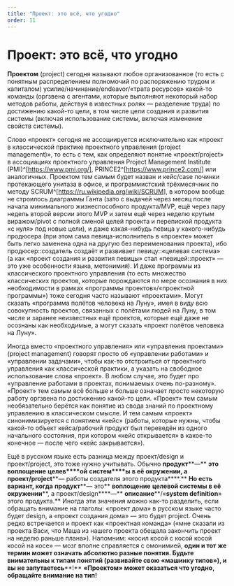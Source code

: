 ```yaml
---
title: "Проект: это всё, что угодно"
order: 11
---
```


# Проект: это всё, что угодно

**Проектом** (project) сегодня называют любое организованное (то есть с понятным распределением полномочий по распоряжению трудом и капиталом) усилие/начинание/endeavor/«трата ресурсов» какой-то команды (оргзвена с агентами, которые выполняют некоторый набор методов работы, действуя в известных ролях — разделение труда) по достижению какой-то цели, в том числе цели создания и развития системы (включая использование системы, включая изменение свойств системы).

Слово «проект» сегодня не ассоциируется исключительно как «проект в классической практике проектного управления (project management)», то есть с тем, как определяют понятие «проект/project» в ассоциациях проектного управления Project Management Institute (PMI)^[<https://www.pmi.org/>], PRINCE2^[<https://www.prince2.com/>] или аналогичных. Проектом тем самым будет назван и кейс/case починки протекающего унитаза в офисе, и программистский трёхмесячник по методу SCRUM^[<https://ru.wikipedia.org/wiki/SCRUM>], в котором вообще не строилось диаграммы Ганта (зато с выдачей через месяц после начала минимального жизнеспособного продукта/MVP, ещё через пару недель второй версии этого MVP и затем ещё через неделю крутым виражом/pivot с полной сменой целей проекта и перепиской продукта «с нуля» под новые цели), и даже какая-нибудь певица у какого-нибудь продюсера (при этом сама певица-исполнитель в «проекте» может быть легко заменена одна на другую без переименования проекта), ибо продюсер::создатель создаёт и развивает певицу::«целевая система» (а как «проект создания и развития певицы» стал «певицей::проект» — это уже особенности языка, метонимия). И даже программы из классического проектного управления (то есть множество классических проектов, которые порождаются по мере осознания в них необходимости в рамках «программы проектов»/«проектной программы») тоже сегодня часто называют «проектами». Могут сказать «программа полётов человека на Луну», имея в виду всю совокупность проектов, связанных с полётами людей на Луну, в том числе и заранее неизвестных ещё проектов, которые ещё даже не осознаны как необходимые, а могут сказать «проект полётов человека на Луну».

Иногда вместо «проектного управления» или «управления проектами» (project management) говорят просто об «управлении работами» и «управлении задачами», чтобы как-то отстроиться от проектного управления как классической практики, а указать на свободное использование слова «проект». В любом случае, это будет про «управление работами в проектах, понимаемых очень по-разному». «Проект» тем самым всё больше и больше означает просто некоторую работу оргзвена по достижению какой-то цели. «Проект» тем самым необязательно берётся как понятие из свода знаний по проектному управлению в классическом смысле. И тем самым «проект» синонимизируется с понятием «кейс» (работы, которые нужны, чтобы какой-то объект кейса/рабочий продукт был переведён из одного начального состояния, при котором «кейс открывается» в какое-то конечное — после чего «кейс закрывается»).

Ещё в русском языке есть разница между проект/design и проект/project, это тоже нужно учитывать. Обычно **продукт****—** **это** **воплощение** **целев****ой** **систем****ы** **в её окружении, а проект/project****— работы создателя этого продукта****.** **Но есть вариант, когда** **продукт****— это** **воплощение** **целевой системы в её окружении****, а проект/design****—** **описание****/«****system definition****» этого продукта.** Иногда эти значения можно как-то разделить, если обращать внимание на глаголы: «проект дома» в русском языке часто будет design, а «проект создания дома» — это будет project. Очень редко встречается и проект как «проектная команда» («мне сказали из проекта Васи, что Маша из нашего проекта обещала закончить проект на неделю раньше плана»). Напомним: «косил косой с косой косой косой на косе» — мозг вполне справляется с омонимией, **один и тот же термин может означать абсолютно разные понятия. Будьте внимательны к типам** **понятий (развивайте свою «машинку типов»), и вы не запутаетесь****!** **«Проектом» может оказаться что угодно, обращайте внимание на тип!**